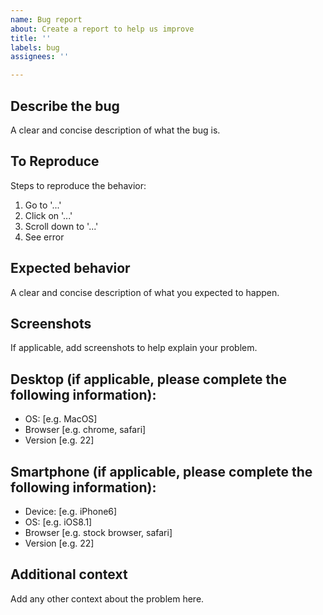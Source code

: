 ```yaml
---
name: Bug report
about: Create a report to help us improve
title: ''
labels: bug
assignees: ''

---
```


## **Describe the bug**
A clear and concise description of what the bug is.

## **To Reproduce**
Steps to reproduce the behavior:
1. Go to '...'
2. Click on '...'
3. Scroll down to '...'
4. See error

## **Expected behavior**
A clear and concise description of what you expected to happen.

## **Screenshots**
If applicable, add screenshots to help explain your problem.

## **Desktop (if applicable, please complete the following information):**
 - OS: [e.g. MacOS]
 - Browser [e.g. chrome, safari]
 - Version [e.g. 22]

## **Smartphone (if applicable, please complete the following information):**
 - Device: [e.g. iPhone6]
 - OS: [e.g. iOS8.1]
 - Browser [e.g. stock browser, safari]
 - Version [e.g. 22]

## **Additional context**
Add any other context about the problem here.
